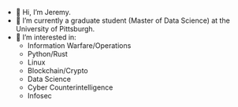 - 👋 Hi, I’m Jeremy.
- 🌱 I’m currently a graduate student (Master of Data Science) at the University of Pittsburgh. 
- 👀 I’m interested in:
  - Information Warfare/Operations
  - Python/Rust
  - Linux
  - Blockchain/Crypto
  -  Data Science
  -  Cyber Counterintelligence
  -  Infosec


<!---
sysfailnet/sysfailnet is a ✨ special ✨ repository because its `README.md` (this file) appears on your GitHub profile.
You can click the Preview link to take a look at your changes.
--->
